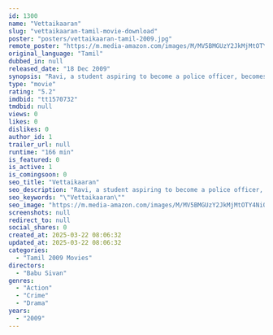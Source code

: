 ```yaml
---
id: 1300
name: "Vettaikaaran"
slug: "vettaikaaran-tamil-movie-download"
poster: "posters/vettaikaaran-tamil-2009.jpg"
remote_poster: "https://m.media-amazon.com/images/M/MV5BMGUzY2JkMjMtOTY4Ni00NjZjLWE3NDgtNTA0ZTQyMjhmN2FjXkEyXkFqcGc@._V1_SX300.jpg"
original_language: "Tamil"
dubbed_in: null
released_date: "18 Dec 2009"
synopsis: "Ravi, a student aspiring to become a police officer, becomes the target of a politician. He turns vigilante with the identity of \"Police Ravi\" to secure justice."
type: "movie"
rating: "5.2"
imdbid: "tt1570732"
tmdbid: null
views: 0
likes: 0
dislikes: 0
author_id: 1
trailer_url: null
runtime: "166 min"
is_featured: 0
is_active: 1
is_comingsoon: 0
seo_title: "Vettaikaaran"
seo_description: "Ravi, a student aspiring to become a police officer, becomes the target of a politician. He turns vigilante with the identity of \"Police Ravi\" to secure justice."
seo_keywords: "\"Vettaikaaran\""
seo_image: "https://m.media-amazon.com/images/M/MV5BMGUzY2JkMjMtOTY4Ni00NjZjLWE3NDgtNTA0ZTQyMjhmN2FjXkEyXkFqcGc@._V1_SX300.jpg"
screenshots: null
redirect_to: null
social_shares: 0
created_at: 2025-03-22 08:06:32
updated_at: 2025-03-22 08:06:32
categories:
  - "Tamil 2009 Movies"
directors:
  - "Babu Sivan"
genres:
  - "Action"
  - "Crime"
  - "Drama"
years:
  - "2009"
---
```

